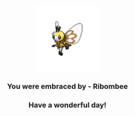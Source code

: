 <p align="center">
    <img src="https://raw.githubusercontent.com/PokeAPI/sprites/master/sprites/pokemon/743.png" width="150" height="150">
</p>
<h3 align="center">You were embraced by - <b>Ribombee</b></h3>
<h3 align="center">Have a wonderful day!</h3>

